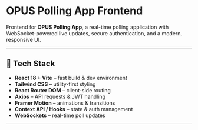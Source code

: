 # OPUS Polling App Frontend  

Frontend for **OPUS Polling App**, a real-time polling application with WebSocket-powered live updates, secure authentication, and a modern, responsive UI.  

---

## 🚀 Tech Stack  

- **React 18 + Vite** – fast build & dev environment  
- **Tailwind CSS** – utility-first styling  
- **React Router DOM** – client-side routing  
- **Axios** – API requests & JWT handling  
- **Framer Motion** – animations & transitions  
- **Context API / Hooks** – state & auth management  
- **WebSockets** – real-time poll updates  

---



